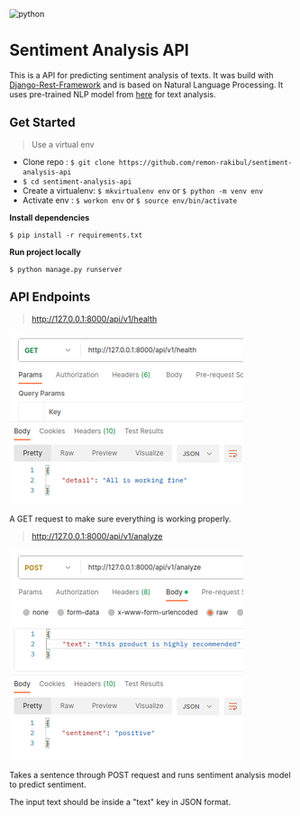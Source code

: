 ![python](https://img.shields.io/badge/python-3.10-blue)
# Sentiment Analysis API

This is a API for predicting sentiment analysis of texts.
It was build with [Django-Rest-Framework](https://www.django-rest-framework.org/) and is based on Natural Language Processing. It uses pre-trained NLP model from [here](https://huggingface.co/StatsGary/setfit-ft-sentinent-eval) for text analysis.

## Get Started
> Use a virtual env
* Clone repo : ```$ git clone https://github.com/remon-rakibul/sentiment-analysis-api```
* ```$ cd sentiment-analysis-api```
* Create a virtualenv: ```$ mkvirtualenv env``` or ```$ python -m venv env```
* Activate env : ```$ workon env``` or ```$ source env/bin/activate```

**Install dependencies** 
```
$ pip install -r requirements.txt
```

**Run project locally**
```
$ python manage.py runserver
```

## API Endpoints

> http://127.0.0.1:8000/api/v1/health

  ![alt postman screenshot](https://github.com/remon-rakibul/sentiment-analysis-api/blob/main/example/health.png?raw=true)

  A GET request to make sure everything is working properly. 

> http://127.0.0.1:8000/api/v1/analyze

  ![alt postman screenshot](https://github.com/remon-rakibul/sentiment-analysis-api/blob/main/example/analyze.png?raw=true)

  Takes a sentence through POST request and runs sentiment analysis model to predict sentiment. 

  The input text should be inside a "text" key in JSON format.